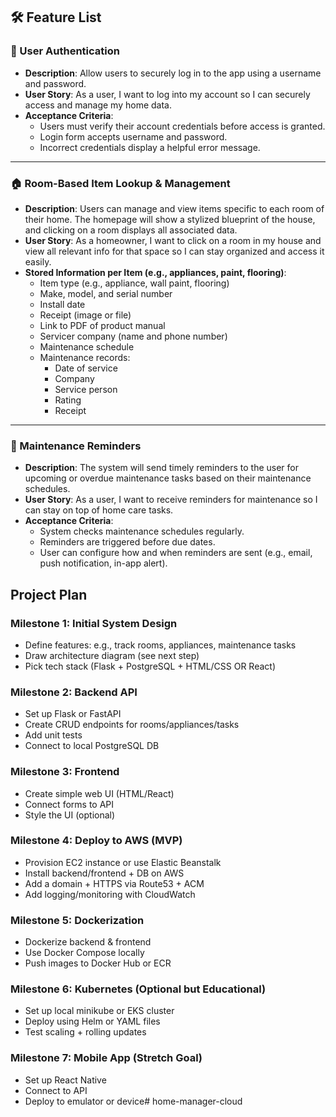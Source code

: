 ## 🛠️ Feature List

### 🔐 User Authentication
- **Description**: Allow users to securely log in to the app using a username and password.
- **User Story**: As a user, I want to log into my account so I can securely access and manage my home data.
- **Acceptance Criteria**:
  - Users must verify their account credentials before access is granted.
  - Login form accepts username and password.
  - Incorrect credentials display a helpful error message.

---

### 🏠 Room-Based Item Lookup & Management
- **Description**: Users can manage and view items specific to each room of their home. The homepage will show a stylized blueprint of the house, and clicking on a room displays all associated data.
- **User Story**: As a homeowner, I want to click on a room in my house and view all relevant info for that space so I can stay organized and access it easily.
- **Stored Information per Item (e.g., appliances, paint, flooring)**:
  - Item type (e.g., appliance, wall paint, flooring)
  - Make, model, and serial number
  - Install date
  - Receipt (image or file)
  - Link to PDF of product manual
  - Servicer company (name and phone number)
  - Maintenance schedule
  - Maintenance records:
    - Date of service
    - Company
    - Service person
    - Rating
    - Receipt

---

### 🔔 Maintenance Reminders
- **Description**: The system will send timely reminders to the user for upcoming or overdue maintenance tasks based on their maintenance schedules.
- **User Story**: As a user, I want to receive reminders for maintenance so I can stay on top of home care tasks.
- **Acceptance Criteria**:
  - System checks maintenance schedules regularly.
  - Reminders are triggered before due dates.
  - User can configure how and when reminders are sent (e.g., email, push notification, in-app alert).

## Project Plan

###  Milestone 1: Initial System Design
 * Define features: e.g., track rooms, appliances, maintenance tasks
 * Draw architecture diagram (see next step)
 * Pick tech stack (Flask + PostgreSQL + HTML/CSS OR React)

### Milestone 2: Backend API
 * Set up Flask or FastAPI
 * Create CRUD endpoints for rooms/appliances/tasks
 * Add unit tests
 * Connect to local PostgreSQL DB

### Milestone 3: Frontend
 * Create simple web UI (HTML/React)
 * Connect forms to API
 * Style the UI (optional)

### Milestone 4: Deploy to AWS (MVP)
 * Provision EC2 instance or use Elastic Beanstalk
 * Install backend/frontend + DB on AWS
 * Add a domain + HTTPS via Route53 + ACM
 * Add logging/monitoring with CloudWatch

### Milestone 5: Dockerization
 * Dockerize backend & frontend
 * Use Docker Compose locally
 * Push images to Docker Hub or ECR

### Milestone 6: Kubernetes (Optional but Educational)
 * Set up local minikube or EKS cluster
 * Deploy using Helm or YAML files
 * Test scaling + rolling updates

### Milestone 7: Mobile App (Stretch Goal)
 * Set up React Native
 * Connect to API
 * Deploy to emulator or device# home-manager-cloud
